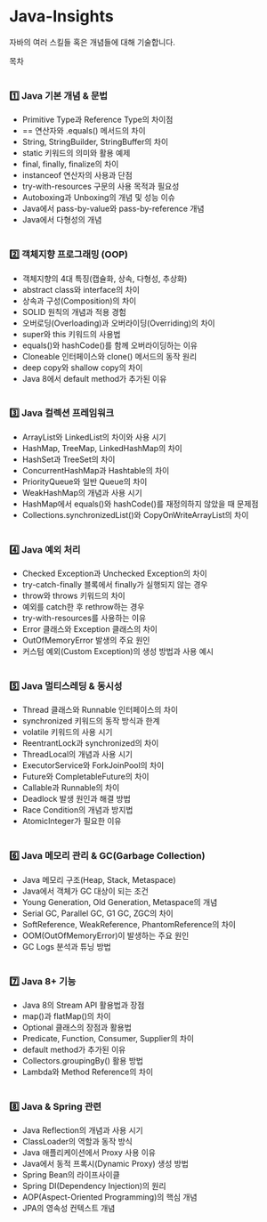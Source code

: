 # Java-Insights
자바의 여러 스킬들 혹은 개념들에 대해 기술합니다.


목차<br><br>

### 1️⃣ Java 기본 개념 & 문법<br>

- Primitive Type과 Reference Type의 차이점<br>
- == 연산자와 .equals() 메서드의 차이<br>
- String, StringBuilder, StringBuffer의 차이<br>
- static 키워드의 의미와 활용 예제<br>
- final, finally, finalize의 차이<br> 
- instanceof 연산자의 사용과 단점<br>
- try-with-resources 구문의 사용 목적과 필요성<br>
- Autoboxing과 Unboxing의 개념 및 성능 이슈<br>
- Java에서 pass-by-value와 pass-by-reference 개념<br>
- Java에서 다형성의 개념<br><br>

### 2️⃣ 객체지향 프로그래밍 (OOP)<br>

- 객체지향의 4대 특징(캡슐화, 상속, 다형성, 추상화)<br>
- abstract class와 interface의 차이<br>
- 상속과 구성(Composition)의 차이<br>
- SOLID 원칙의 개념과 적용 경험<br>
- 오버로딩(Overloading)과 오버라이딩(Overriding)의 차이<br>
- super와 this 키워드의 사용법<br>
- equals()와 hashCode()를 함께 오버라이딩하는 이유<br>
- Cloneable 인터페이스와 clone() 메서드의 동작 원리<br>
- deep copy와 shallow copy의 차이<br>
- Java 8에서 default method가 추가된 이유<br><br>

### 3️⃣ Java 컬렉션 프레임워크<br>
- ArrayList와 LinkedList의 차이와 사용 시기<br>
- HashMap, TreeMap, LinkedHashMap의 차이<br>
- HashSet과 TreeSet의 차이<br>
- ConcurrentHashMap과 Hashtable의 차이<br>
- PriorityQueue와 일반 Queue의 차이<br>
- WeakHashMap의 개념과 사용 시기<br>
- HashMap에서 equals()와 hashCode()를 재정의하지 않았을 때 문제점<br>
- Collections.synchronizedList()와 CopyOnWriteArrayList의 차이<br><br>

### 4️⃣ Java 예외 처리<br>
- Checked Exception과 Unchecked Exception의 차이<br>
- try-catch-finally 블록에서 finally가 실행되지 않는 경우<br>
- throw와 throws 키워드의 차이<br>
- 예외를 catch한 후 rethrow하는 경우<br>
- try-with-resources를 사용하는 이유<br>
- Error 클래스와 Exception 클래스의 차이<br>
- OutOfMemoryError 발생의 주요 원인<br>
- 커스텀 예외(Custom Exception)의 생성 방법과 사용 예시<br><br>

### 5️⃣ Java 멀티스레딩 & 동시성<br>
- Thread 클래스와 Runnable 인터페이스의 차이<br>
- synchronized 키워드의 동작 방식과 한계<br>
- volatile 키워드의 사용 시기<br>
- ReentrantLock과 synchronized의 차이<br>
- ThreadLocal의 개념과 사용 시기<br>
- ExecutorService와 ForkJoinPool의 차이<br>
- Future와 CompletableFuture의 차이<br>
- Callable과 Runnable의 차이<br>
- Deadlock 발생 원인과 해결 방법<br>
- Race Condition의 개념과 방지법<br>
- AtomicInteger가 필요한 이유<br><br>

### 6️⃣ Java 메모리 관리 & GC(Garbage Collection)<br>
- Java 메모리 구조(Heap, Stack, Metaspace)<br>
- Java에서 객체가 GC 대상이 되는 조건<br>
- Young Generation, Old Generation, Metaspace의 개념<br>
- Serial GC, Parallel GC, G1 GC, ZGC의 차이<br>
- SoftReference, WeakReference, PhantomReference의 차이<br>
- OOM(OutOfMemoryError)이 발생하는 주요 원인<br>
- GC Logs 분석과 튜닝 방법<br><br>

### 7️⃣ Java 8+ 기능<br>
- Java 8의 Stream API 활용법과 장점<br>
- map()과 flatMap()의 차이<br>
- Optional 클래스의 장점과 활용법<br>
- Predicate, Function, Consumer, Supplier의 차이<br>
- default method가 추가된 이유<br>
- Collectors.groupingBy() 활용 방법<br>
- Lambda와 Method Reference의 차이<br><br>

### 8️⃣ Java & Spring 관련<br>
- Java Reflection의 개념과 사용 시기<br>
- ClassLoader의 역할과 동작 방식<br>
- Java 애플리케이션에서 Proxy 사용 이유<br>
- Java에서 동적 프록시(Dynamic Proxy) 생성 방법<br>
- Spring Bean의 라이프사이클<br>
- Spring DI(Dependency Injection)의 원리<br>
- AOP(Aspect-Oriented Programming)의 핵심 개념<br>
- JPA의 영속성 컨텍스트 개념<br>